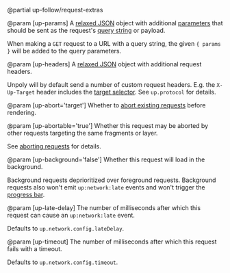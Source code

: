 @partial up-follow/request-extras

@param [up-params]
  A [relaxed JSON](/relaxed-json) object with additional [parameters](/up.Params) that should be sent as the request's
  [query string](https://en.wikipedia.org/wiki/Query_string) or payload.

  When making a `GET` request to a URL with a query string, the given `{ params }` will be added
  to the query parameters.

@param [up-headers]
  A [relaxed JSON](/relaxed-json) object with additional request headers.

  Unpoly will by default send a number of custom request headers.
  E.g. the `X-Up-Target` header includes the [target selector](/targeting-fragments).
  See `up.protocol` for details.

@param [up-abort='target']
  Whether to [abort existing requests](/aborting-requests) before rendering.

@param [up-abortable='true']
  Whether this request may be aborted by other requests targeting the same fragments or layer.

  See [aborting requests](/aborting-requests) for details.

@param [up-background='false']
  Whether this request will load in the background.

  Background requests deprioritized over foreground requests.
  Background requests also won't emit `up:network:late` events and won't trigger
  the [progress bar](/progress-bar).

@param [up-late-delay]
  The number of milliseconds after which this request can cause
  an `up:network:late` event.

  Defaults to `up.network.config.lateDelay`.

@param [up-timeout]
  The number of milliseconds after which this request fails with a timeout.

  Defaults to `up.network.config.timeout`.
